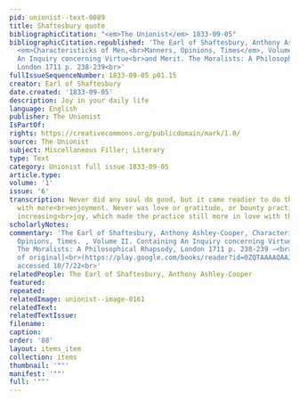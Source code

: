 ```yaml
---
pid: unionist--text-0089
title: Shaftesbury quote
bibliographicCitation: "<em>The Unionist</em> 1833-09-05"
bibliographicCitation.republished: 'The Earl of Shaftesbury, Anthony Ashley-Cooper,
  <em>Characteristicks of Men,<br>Manners, Opinions, Times</em>, Volume II. Containing
  An Inquiry concerning Virtue<br>and Merit. The Moralists: A Philosophical Rhapsody,
  London 1711 p. 238-239<br>'
fullIssueSequenceNumber: 1833-09-05 p01.15
creator: Earl of Shaftesbury
date.created: '1833-09-05'
description: Joy in your daily life
language: English
publisher: The Unionist
IsPartOf: 
rights: https://creativecommons.org/publicdomain/mark/1.0/
source: The Unionist
subject: Miscellaneous Filler; Literary
type: Text
category: Unionist full issue 1833-09-05
article.type: 
volume: '1'
issue: '6'
transcription: Never did any soul do good, but it came readier to do the same again,
  with more<br>enjoyment. Never was love or gratitude, or bounty practiced but with
  increasing<br>joy, which made the practice still more in love with the fair act.—<br><em>Shaftsbury.</em>
scholarlyNotes: 
commentary: 'The Earl of Shaftesbury, Anthony Ashley-Cooper, Characteristicks of Men,<br>Manners,
  Opinions, Times. , Volume II. Containing An Inquiry concerning Virtue<br>and Merit.
  The Moralists: A Philosophical Rhapsody, London 1711 p. 238-239 –<br>[online edition
  of original]<br>(https://play.google.com/books/reader?id=0ZQTAAAAQAAJ&amp;pg=GBS.PP6&amp;hl=en),
  accessed 10/7/22<br>'
relatedPeople: The Earl of Shaftesbury, Anthony Ashley-Cooper
featured: 
repeated: 
relatedImage: unionist--image-0161
relatedText: 
relatedTextIssue: 
filename: 
caption: 
order: '88'
layout: items_item
collection: items
thumbnail: '""'
manifest: '""'
full: '""'
---
```

